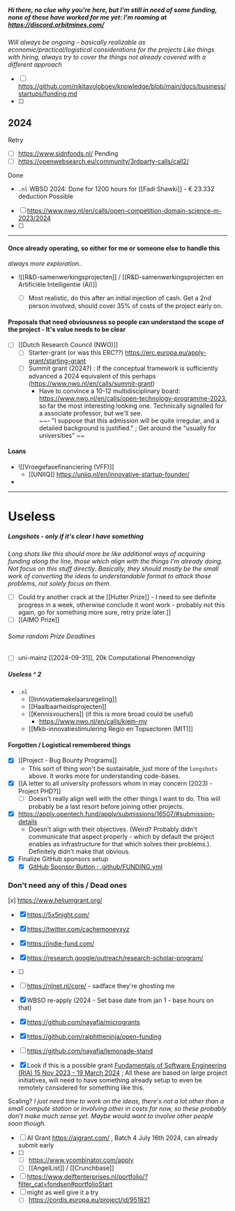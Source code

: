 ##### Hi there, no clue why you're here, but I'm still in need of some funding, none of these have worked for me yet: I'm roaming at https://discord.orbitmines.com/

*Will always be ongoing - basically realizable as economic/practical/logistical considerations for the projects*
*Like things with hiring, always try to cover the things not already covered with a different approach*

- [ ] https://github.com/nikitavoloboev/knowledge/blob/main/docs/business/startups/funding.md
- [ ] 

## 2024
Retry
- [ ] https://www.sidnfonds.nl/
Pending
- [ ] https://openwebsearch.eu/community/3rdparty-calls/call2/

Done
- `.nl` WBSO 2024: Done for 1200 hours for [[Fadi Shawki]] - € 23.332 deduction
Possible
- [ ] https://www.nwo.nl/en/calls/open-competition-domain-science-m-2023/2024
- [ ] 

---

#### Once already operating, so either for me or someone else to handle this
*always more exploration..*

  - ![[R&D-samenwerkingsprojecten]] / [[R&D-samenwerkingsprojecten en Artificiële Intelligentie (AI)]]
	  - [ ] Most realistic, do this after an initial injection of cash. Get a 2nd person involved, should cover 35% of costs of the project early on.


#### Proposals that need obviousness so people can understand the scope of the project - It's value needs to be clear
- [ ] [[Dutch Research Council (NWO)]] 
  - [ ] Starter-grant (or was this ERC??) https://erc.europa.eu/apply-grant/starting-grant
  - [ ] Summit grant (2024?) : If the conceptual framework is sufficiently advanced a 2024 equivalent of this perhaps (https://www.nwo.nl/en/calls/summit-grant)  
    - Have to convince a 10-12 multidisciplinary board: https://www.nwo.nl/en/calls/open-technology-programme-2023, so far the most interesting looking one. Technically signalled for a associate professor, but we'll see.  
    ~~- "I suppose that this admission will be quite irregular, and a detailed background is justified." ; Get around the "usually for universities"  ~~

#### Loans
- ![[Vroegefasefinanciering (VFF)]]
	- [[UNIIQ]] https://uniiq.nl/en/innovative-startup-founder/
- 

---

# Useless

##### Longshots - only if it's clear I have something
*Long shots like this should more be like additional ways of acquiring funding along the line, those which align with the things I'm already doing. Not focus on this stuff directly. Basically, they should mostly be the small work of converting the ideas to understandable format to attack those problems, not solely focus on them.*
- [ ] Could try another crack at the [[Hutter Prize]] - I need to see definite progress in a week, otherwise conclude it wont work - probably not this again, go for something more sure, retry prize later.]]
- [ ] [[AIMO Prize]]
###### Some random Prize Deadlines
- [ ] uni-mainz [[2024-09-31]], 20k Computational Phenomenolgy 

##### Useless ^ 2
- `.nl`
	- [[Innovatiemakelaarsregeling]]
	- [[Haalbaarheidsprojecten]]
	- [[Kennisvouchers]] (if this is more broad could be useful)
		- https://www.nwo.nl/en/calls/kiem-mv
	- [[Mkb-innovatiestimulering Regio en Topsectoren (MIT)]]

#### Forgotten / Logistical remembered things

- [x] [[Project - Bug Bounty Programs]]
	- This sort of thing won't be sustainable, just more of the `longshots` above. It works more for understanding code-bases.
- [x] [[A letter to all university professors whom in may concern (2023) - Project PHD?]]
	- [ ] Doesn't really align well with the other things I want to do. This will probably be a last resort before joining other projects.
- [x] https://apply.opentech.fund/apply/submissions/16507/#submission-details
	- Doesn't align with their objectives. (Weird? Probably didn't communicate that aspect properly - which by default the project enables as infrastructure for that which solves their problems.). Definitely didn't make that obvious.
- [x] Finalize GitHub sponsors setup  
  - [x] [GitHub Sponsor Button ; .github/FUNDING.yml](https://docs.github.com/en/repositories/managing-your-repositorys-settings-and-features/customizing-your-repository/displaying-a-sponsor-button-in-your-repository)  

### Don't need any of this / Dead ones
[x] https://www.heliumgrant.org/
- [x] https://5x5night.com/
- [x] https://twitter.com/cachemoneyxyz
- [x] https://indie-fund.com/
- [x] https://research.google/outreach/research-scholar-program/
- [ ] 
- [ ] https://nlnet.nl/core/ - sadface they're ghosting me
- [x] WBSO re-apply (2024 - Set base date from jan 1 - base hours on that)
- [x] https://github.com/nayafia/microgrants
- [x] https://github.com/ralphtheninja/open-funding
- [ ] https://github.com/nayafia/lemonade-stand
- [x] Look if this is a possible grant [Fundamentals of Software Engineering (RIA) 15 Nov 2023 - 19 March 2024](https://ec.europa.eu/info/funding-tenders/opportunities/portal/screen/opportunities/topic-details/horizon-cl4-2024-digital-emerging-01-22;callCode=null;freeTextSearchKeyword=computer;matchWholeText=true;typeCodes=0,1,2,8;statusCodes=31094501,31094502;programmePeriod=null;programCcm2Id=43108390;programDivisionCode=null;focusAreaCode=null;destinationGroup=null;missionGroup=null;geographicalZonesCode=null;programmeDivisionProspect=null;startDateLte=null;startDateGte=null;crossCuttingPriorityCode=null;cpvCode=null;performanceOfDelivery=null;sortQuery=sortStatus;orderBy=asc;onlyTenders=false;topicListKey=topicSearchTablePageState) ; All these are based on large project initiatives, will need to have something already setup to even be remotely considered for something like this. 


Scaling?
*I just need time to work on the ideas, there's not a lot other than a small compute station or involving other in costs for now, so these probably don't make much sense yet. Maybe would want to involve other people soon though.*
- [ ] AI Grant https://aigrant.com/ , Batch 4 July 16th 2024, can already submit early
- [ ] 
	- [ ] https://www.ycombinator.com/apply
	- [ ] [[AngelList]] / [[Crunchbase]]
- [ ] https://www.delftenterprises.nl/portfolio/?filter_cat=fondsen#portfolioStart
- [ ] might as well give it a try
	- [ ] https://cordis.europa.eu/project/id/951821
